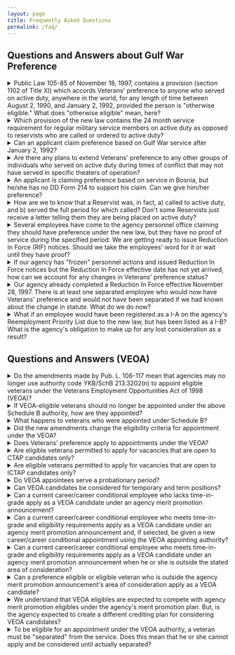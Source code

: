 ```yaml
---
layout: page
title: Frequently Asked Questions
permalink: /faq/
---
```


## Questions and Answers about Gulf War Preference

<details>
<summary>Public Law 105-85 of November 18, 1997, contains a provision (section 1102 of Title XI) which accords Veterans' preference to anyone who served on active duty, anywhere in the world, for any length of time between August 2, 1990, and January 2, 1992, provided the person is "otherwise eligible." What does "otherwise eligible" mean, here?</summary>

It means the person must have been separated from the service under honorable conditions and have served continuously for a minimum of 24 months or the full period for which called or ordered to active duty. For example, someone who enlisted in the Army and was serving on active duty when the Gulf War broke out on Aug 2, 1990, would have to complete a minimum of 24 months service to be eligible for preference. On the other hand a Reservist who was called to active duty for a month and spent all his time at the Pentagon before being released would also be eligible. What the law did was to add an additional paragraph (C) covering Gulf War veterans to 5 U.S.C. 2108(1) (on who is eligible for preference). But, significantly, the law made no other changes to existing law. In particular, it did not change paragraph (4) of section 2108 (the Dual Compensation Act of 1973), which severely restricts preference entitlement for retired officers at the rank of Major and above. When the Dual Compensation Act was under consideration, there was extensive debate in Congress as to who should be entitled to preference. Congress basically compromised by giving preference in appointment to most retired military members (except for "high-ranking officers" who were not considered to need it), but severely limiting preference in RIF for all retired military because they had already served one career and should not have preference in the event of layoffs.
So, "otherwise eligible" means that the individual must be eligible under existing law.
</details>

<details>
<summary>Which provision of the new law contains the 24 month service requirement for regular military service members on active duty as opposed to reservists who are called or ordered to active duty?</summary>

The 24 month service requirement provision is found in Section 5303A of title 38, United States Code which defines the minimum active-duty service requirement for those who initially enter active duty after September 7, 1980.
</details>

<details>
<summary>Can an applicant claim preference based on Gulf War service after January 2, 1992?</summary>

The law specifies that only those on active duty during the period beginning August 2, 1990, and ending January 2, 1992, are eligible for preference. Applicants who served on active duty exclusively after these dates would have to be in receipt of a campaign badge or expeditionary medal.
</details>

<details>
<summary>Are there any plans to extend Veterans' preference to any other groups of individuals who served on active duty during times of conflict that may not have served in specific theaters of operation?</summary>

We are not aware of any plans to extend Veterans' preference to any other group of individuals.
</details>

<details>
<summary>An applicant is claiming preference based on service in Bosnia, but he/she has no DD Form 214 to support his claim. Can we give him/her preference?</summary>

A service member whose record appears to show service qualifying for Veterans' preference (for example, there is an indication that the person served in Bosnia in 1996), may be accorded 5 points tentative preference on that basis alone. However, before the person can be appointed, he or she must submit proof of entitlement to preference. That proof may be an amended DD Form 214 showing the award of the Armed Forces Expeditionary Medal (AFEM) for Bosnia in the case of service members who served there and were released prior to enactment of the recent Veterans' preference amendments, or it may be other official documentation showing award of the Armed Forces Expeditionary Medal.
</details>

<details>
<summary>How are we to know that a Reservist was, in fact, a) called to active duty, and b) served the full period for which called? Don't some Reservists just receive a letter telling them they are being placed on active duty?</summary>

A Reservist will always have orders placing him (or her) on active duty -- (it is the only way the Reservist can be paid). While the individual may also have a letter saying that he or she is being called up, there will always be orders backing this up. Similarly, when the Reservist is released from active duty, he or she will always have separation or demobilization orders.
</details>

<details>
<summary>Several employees have come to the agency personnel office claiming they should have preference under the new law, but they have no proof of service during the specified period. We are getting ready to issue Reduction In Force (RIF) notices. Should we take the employees' word for it or wait until they have proof?</summary>

The employees cannot be given Veterans' preference without required documentation. The agency should work with the employee and the appropriate military service record organizations to obtain this documentation as soon as possible to avoid having to "rerun" the Reduction In Force at the last minute.
</details>

<details>
<summary>If our agency has "frozen" personnel actions and issued Reduction In Force notices but the Reduction In Force effective date has not yet arrived, how can we account for any changes in Veterans' preference status?</summary>

Regardless of where you are in the process of carrying out the Reduction In Force, you must correct the Veterans' preference of employees who will now be eligible as a result of the statute. Veterans' preference cannot be "frozen" like qualifications or performance appraisals--it must be corrected right up until the day of the Reduction In Force. If a change in preference results in a different outcome for one or more employees, amended Reduction In Force notices must be issued. If such a change results in a worse offer, the affected employee must be given a full 60/120 day notice period required by regulation. This may require the agency to use a temporary exception to keep one or more employees on the rolls past the Reduction In Force effective date in order to meet this obligation.
</details>

<details>
<summary>Our agency already completed a Reduction In Force effective November 28, 1997. There is at least one separated employee who would now have Veterans' preference and would not have been separated if we had known about the change in statute. What do we do now?</summary>

If an agency finds that an eligible employee reached for Reduction In Force separation or downgrading effective on or after November 18, 1997, was not provided retention preference consistent with P.L. 105-85, The Office of Personnel Management recommends that the agency take appropriate corrective action.
An employee not provided appropriate retention preference may appeal the Reduction In Force action to the Merit Systems Protection Board (MSPB). MSPB normally requires the appeal to be filed within 30 days of the Reduction In Force effective date, but Merit Systems Protection Board may, at its option, accept later appeals filed within 30 days of the employee becoming aware of the change.
If an employee was separated or downgraded by Reduction In Force, the agency should determine whether or not the employee would have been affected differently based on the change in Veterans' preference. If the employee would still be separated or downgraded, the agency should correct the employee's notice. If the employee was separated, the agency should also correct the Reemployment Priority List (RPL) registration (if any) to accurately reflect their Veterans' preference.
If the corrective action results in a surplus of employees in one or more competitive levels, the agency may have to run a new Reduction In Force. However, the agency cannot retroactively adjust the results of the prior Reduction In Force.
</details>

<details>
<summary>What if an employee would have been registered as a I-A on the agency's Reemployment Priority List due to the new law, but has been listed as a I-B? What is the agency's obligation to make up for any lost consideration as a result?</summary>

The employee's registration status on the Reemployment Priority List should be corrected immediately so that the employee will be considered as a I-A for the remainder of their time on the Reemployment Priority List. If the agency finds that a lower standing person was selected over the employee, the agency must notify the employee of the selection and their right to appeal to Merit Systems Protection Board. If the employee files a Reemployment Priority List appeal, Merit Systems Protection Board may order a retroactive remedy which could include extending the employee's time period for consideration under the Reemployment Priority List.
</details>

## Questions and Answers (VEOA)

<details>
<summary>Do the amendments made by Pub. L. 106-117 mean that agencies may no longer use authority code YKB/SchB 213.3202(n) to appoint eligible veterans under the Veterans Employment Opportunities Act of 1998 (VEOA)?</summary>

As of the date of enactment of the new amendments (November 30, 1999), agencies should not make any new appointments under the Schedule B authority. However, we are allowing a 1-month grace period to cover any appointments under the Schedule B authority that may already have been in progress.
</details>

<details>
<summary>If VEOA-eligible veterans should no longer be appointed under the above Schedule B authority, how are they appointed?</summary>

The law provides that preference eligibles or eligible veterans who compete under agency Merit Promotion procedures open to candidates outside the agency ("agency" in this context means the parent agency such as Treasury, not IRS), and who are selected from among the best qualified, shall receive a career or career conditional appointment, as appropriate. Agencies should use the authority ZBA-Pub.L. 106-117, Sec 511 for these appointments.
</details>

<details>
<summary>What happens to veterans who were appointed under Schedule B?</summary>

Agencies should first determine whether their Schedule B appointees actually competed under Merit Promotion procedures or were selected noncompetitively as a separate source of eligibles.
Those veterans who competed under agency Merit Promotion procedures are to be converted to career conditional (or career) retroactive to the date of their original appointments. These individuals will have been serving probation as of the original date of their appointments and this must be made clear to the employees.
Those veterans who did not compete under an agency Merit Promotion announcement and were given a Schedule B appointment noncompetitively, remain under Schedule B until such time as they can be appointed based on competition ? either under Merit Promotion procedures open to candidates outside the agency or through an open competitive announcement. Because an employee may remain under the Schedule B authority until such time as he or she is selected competitively, we are leaving the authority in place indefinitely; he or she may not be required to compete for a career conditional position.
</details>

<details>
<summary>Did the new amendments change the eligibility criteria for appointment under the VEOA?</summary>

Yes. Prior to these amendments, a veteran had to be either a preference eligible or have at least 3 years of continuous active duty military service in order to qualify for appointment under the VEOA. The new amendments provide that OPM is authorized to regulate the circumstances under which individuals who were released from active duty "shortly before completing 3 years of active duty" may be appointed. In our interim regulations implementing this provision, we are proposing to use the term "substantially completed an initial 3-year term." Agencies will then decide, in individual cases, whether a candidate has met this standard. In general, most individuals completing an initial 3-year military tour are typically released a few days early. These individuals, if otherwise qualified, should be considered eligible.
</details>

<details>
<summary>Does Veterans' preference apply to appointments under the VEOA?</summary>

No. Veterans preference does not apply to merit promotion actions.
</details>

<details>
<summary>Are eligible veterans permitted to apply for vacancies that are open to CTAP candidates only?</summary>

No. Since CTAP is limited to internal agency candidates, VEOA eligibles may not apply.
</details>

<details>
<summary>Are eligible veterans permitted to apply for vacancies that are open to ICTAP candidates only?</summary>

Yes. Since ICTAP is open to candidates outside the agency, the law requires that VEOA eligibles be allowed to apply.
</details>

<details>
<summary>Do VEOA appointees serve a probationary period?</summary>

Yes. Since they are appointed in the competitive service, they are subject to a probationary period. Please note, however, that for those employees converted from the Schedule B authority, prior service counts towards completion of probation provided it is in the same agency, same line of work, and without a break in service. Where applicable, agencies must inform individuals that their original appointment under the VEOA authority marked the beginning of a probationary period.
</details>

<details>
<summary>Can VEOA candidates be considered for temporary and term positions?</summary>

No. Because VEOA mandates that eligible veterans be given career or career conditional appointments, temporary or term appointments cannot be offered.
</details>

<details>
<summary>Can a current career/career conditional employee who lacks time-in-grade apply as a VEOA candidate under an agency merit promotion announcement?</summary>

No. Such an employee remains subject to time-in-grade restrictions. The VEOA is not a noncompetitive-entry authority like the VRA where an employee could be given a new appointment at a higher grade.
</details>

<details>
<summary>Can a current career/career conditional employee who meets time-in-grade and eligibility requirements apply as a VEOA candidate under an agency merit promotion announcement and, if selected, be given a new career/career conditional appointment using the VEOA appointing authority?</summary>

Yes. Currently, a career/career conditional employee who meets time-in-grade and eligibility requirements would be able to apply directly to a merit promotion announcement without the need to use the VEOA authority. However, under the plain language of the VEOA, the law would allow current career/career conditional Federal employees who are preference eligibles or veterans meeting the eligibility criteria of the vacancy announcement to apply to those positions advertised under an agency's merit promotion procedures when seeking candidates from outside its own workforce. The term preference eligibles is defined in title 5, United States Code section 2108.
</details>

<details>
<summary>Can a current career/career conditional employee who meets time-in-grade and eligibility requirements apply as a VEOA candidate under an agency merit promotion announcement when he or she is outside the stated area of consideration?</summary>

Yes. A career/career conditional employee who meets time-in-grade and eligibility requirements would be able to apply using VEOA to a merit promotion announcement when outside the stated area of
consideration.
</details>

<details>
<summary>Can a preference eligible or eligible veteran who is outside the agency merit promotion announcement's area of consideration apply as a VEOA candidate?</summary>

Yes. A preference eligible or eligible veteran would be able to apply using VEOA to a merit promotion announcement even though he or she is outside the vacancy announcement's area of consideration.
</details>

<details>
<summary>We understand that VEOA eligibles are expected to compete with agency merit promotion eligibles under the agency's merit promotion plan. But, is the agency expected to create a different crediting plan for considering VEOA candidates?</summary>

No. VEOA candidates are considered along with agency candidates, and under the same crediting plan.
</details>

<details>
<summary>To be eligible for an appointment under the VEOA authority, a veteran must be "separated" from the service. Does this mean that he or she cannot apply and be considered until actually separated?</summary>

No. Whether or not to consider someone who is still in the military is entirely at the discretion of the employing agency. By law, a person on military duty cannot be appointed to a civilian position (unless on terminal leave), but he or she can certainly be considered should the agency wish to do so. The determining factor, here, should be whether the person will be available when the agency needs to have the job filled.
</details>
